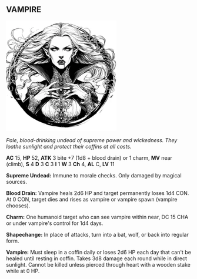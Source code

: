 ## VAMPIRE

![](images/vampire.webp)

_Pale, blood-drinking undead of supreme power and wickedness. They loathe sunlight and protect their coffins at all costs._

**AC** 15, **HP** 52, **ATK** 3 bite +7 (1d8 + blood drain) or 1 charm, **MV** near (climb), **S** 4 **D** 3 **C** 3 **I** 1 **W** 3 **Ch** 4, **AL** C, **LV** 11

**Supreme Undead:** Immune to morale checks. Only damaged by magical sources.

**Blood Drain:** Vampire heals 2d6 HP and target permanently loses 1d4 CON. At 0 CON, target dies and rises as vampire or vampire spawn (vampire chooses).

**Charm:** One humanoid target who can see vampire within near, DC 15 CHA or under vampire's control for 1d4 days.

**Shapechange:** In place of attacks, turn into a bat, wolf, or back into regular form.

**Vampire:** Must sleep in a coffin daily or loses 2d6 HP each day that can't be healed until resting in coffin. Takes 3d8 damage each round while in direct sunlight. Cannot be killed unless pierced through heart with a wooden stake while at 0 HP.

